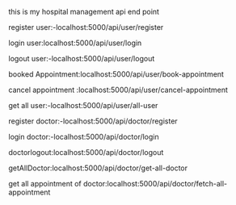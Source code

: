 this is my hospital management api end point

register user:-localhost:5000/api/user/register

login user:localhost:5000/api/user/login

logout user:-localhost:5000/api/user/logout

booked Appointment:localhost:5000/api/user/book-appointment

cancel appointment :localhost:5000/api/user/cancel-appointment

get all user:-localhost:5000/api/user/all-user


register doctor:-localhost:5000/api/doctor/register

login doctor:-localhost:5000/api/doctor/login

doctorlogout:localhost:5000/api/doctor/logout

getAllDoctor:localhost:5000/api/doctor/get-all-doctor

get all appointment of doctor:localhost:5000/api/doctor/fetch-all-appointment
